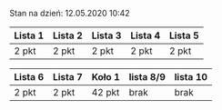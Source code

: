 Stan na dzień: 12.05.2020 10:42

| Lista 1 | Lista 2 | Lista 3 | Lista 4 | Lista 5 |
|---|---|---|---|---|
| 2 pkt | 2 pkt | 2 pkt | 2 pkt | 2 pkt |

| Lista 6 | Lista 7 | Koło 1| lista 8/9 | lista 10 |
|---|---|---|---|---|
| 2 pkt | 2 pkt | 42 pkt | brak | brak |
